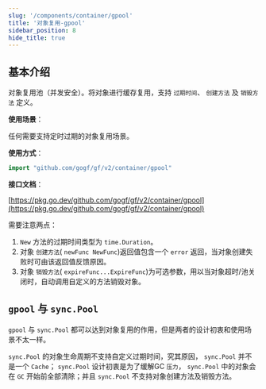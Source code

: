 ```yaml
---
slug: '/components/container/gpool'
title: '对象复用-gpool'
sidebar_position: 8
hide_title: true
---
```


## 基本介绍

对象复用池（并发安全）。将对象进行缓存复用，支持 `过期时间`、 `创建方法` 及 `销毁方法` 定义。

**使用场景**：

任何需要支持定时过期的对象复用场景。

**使用方式**：

```go
import "github.com/gogf/gf/v2/container/gpool"
```

**接口文档**：

[https://pkg.go.dev/github.com/gogf/gf/v2/container/gpool](https://pkg.go.dev/github.com/gogf/gf/v2/container/gpool)

需要注意两点：

1. `New` 方法的过期时间类型为 `time.Duration`。
2. 对象 `创建方法`( `newFunc NewFunc`)返回值包含一个 `error` 返回，当对象创建失败时可由该返回值反馈原因。
3. 对象 `销毁方法`( `expireFunc...ExpireFunc`)为可选参数，用以当对象超时/池关闭时，自动调用自定义的方法销毁对象。

## `gpool` 与 `sync.Pool`

`gpool` 与 `sync.Pool` 都可以达到对象复用的作用，但是两者的设计初衷和使用场景不太一样。

`sync.Pool` 的对象生命周期不支持自定义过期时间，究其原因， `sync.Pool` 并不是一个 `Cache`； `sync.Pool` 设计初衷是为了缓解GC `压力`， `sync.Pool` 中的对象会在 `GC` 开始前全部清除；并且 `sync.Pool` 不支持对象创建方法及销毁方法。

    